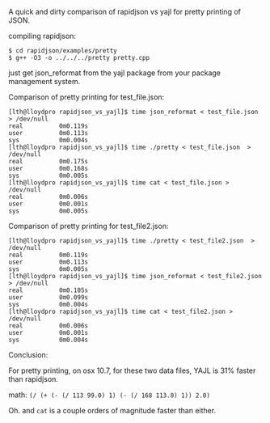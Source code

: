 A quick and dirty comparison of rapidjson vs yajl for pretty printing
of JSON.

compiling rapidjson:

    $ cd rapidjson/examples/pretty
    $ g++ -O3 -o ../../../pretty pretty.cpp

just get json_reformat from the yajl package from your package management
system.

Comparison of pretty printing for test_file.json:

    [lth@lloydpro rapidjson_vs_yajl]$ time json_reformat < test_file.json  > /dev/null
    real          0m0.119s
    user          0m0.113s
    sys           0m0.004s
    [lth@lloydpro rapidjson_vs_yajl]$ time ./pretty < test_file.json  > /dev/null
    real          0m0.175s
    user          0m0.168s
    sys           0m0.005s
    [lth@lloydpro rapidjson_vs_yajl]$ time cat < test_file.json > /dev/null
    real          0m0.006s
    user          0m0.001s
    sys           0m0.005s

Comparison of pretty printing for test_file2.json:

    [lth@lloydpro rapidjson_vs_yajl]$ time ./pretty < test_file2.json  > /dev/null
    real          0m0.119s
    user          0m0.113s
    sys           0m0.005s
    [lth@lloydpro rapidjson_vs_yajl]$ time json_reformat < test_file2.json  > /dev/null
    real          0m0.105s
    user          0m0.099s
    sys           0m0.004s
    [lth@lloydpro rapidjson_vs_yajl]$ time cat < test_file2.json > /dev/null
    real          0m0.006s
    user          0m0.001s
    sys           0m0.004s

Conclusion:

For pretty printing, on osx 10.7, for these two data files, YAJL is 31% faster than
rapidjson.

math: `(/ (+ (- (/ 113 99.0) 1) (- (/ 168 113.0) 1)) 2.0)`

Oh. and `cat` is a couple orders of magnitude faster than either.


